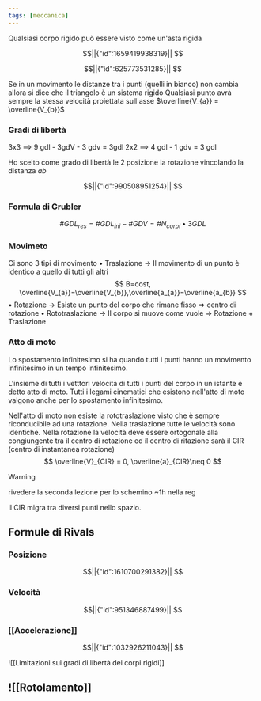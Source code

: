 ```yaml
---
tags: [meccanica]
---
```


Qualsiasi corpo rigido può essere visto come un'asta rigida
```math
||{"id":1659419938319}||


```


```math
||{"id":625773531285}||


```

Se in un movimento le distanze tra i punti (quelli in bianco) non cambia allora si dice che il triangolo è un sistema rigido 
Qualsiasi punto avrà sempre la stessa velocità proiettata sull'asse $\overline{V_{a}} = \overline{V_{b}}$ 

### Gradi di libertà

$3$x$3$ $\implies$ 9 gdl - 3gdV - 3 gdv $=$ 3gdl
$2$x$2$ $\implies$ 4 gdl - 1 gdv = 3 gdl

Ho scelto come grado di libertà le 2 posizione la rotazione vincolando la distanza $ab$
```math
||{"id":990508951254}||


```

### Formula di Grubler

$$
\#GDL_{res} = \#GDL_{ini} - \#GDV = \#N_{corpi} •3GDL
$$

### Movimeto

Ci sono 3 tipi di movimento 
	• Traslazione -> Il movimento di un punto è identico a quello di tutti gli altri 
	$$
	B=cost, \overline{V_{a}}=\overline{V_{b}},\overline{a_{a}}=\overline{a_{b}}
$$• Rotazione -> Esiste un punto del corpo che rimane fisso => centro di rotazione 
	• Rototraslazione -> Il corpo si muove come vuole => Rotazione + Traslazione

### Atto di moto

Lo spostamento infinitesimo si ha quando tutti i punti hanno un movimento infinitesimo in un tempo infinitesimo.

L'insieme di tutti i vetttori velocità di tutti i punti del corpo in un istante è detto atto di moto.
Tutti i legami cinematici che esistono nell'atto di moto valgono anche per lo spostamento infinitesimo.

Nell'atto di moto non esiste la rototraslazione visto che è sempre riconducibile ad una rotazione.
Nella traslazione tutte le velocità sono identiche.
Nella rotazione la velocità deve essere ortogonale alla congiungente tra il centro di rotazione ed il centro di ritazione sarà il CIR (centro di instantanea rotazione)
$$
\overline{V}_{CIR} = 0, \overline{a}_{CIR}\neq 0
$$
>[!warning]
>rivedere la seconda lezione per lo schemino ~1h nella reg

Il CIR migra tra diversi punti nello spazio.

## Formule di Rivals

### Posizione

```math
||{"id":1610700291382}||


```

### Velocità

```math
||{"id":951346887499}||


```
### [[Accelerazione]]

```math
||{"id":1032926211043}||


```

![[Limitazioni sui gradi di libertà dei corpi rigidi]]
## ![[Rotolamento]]
